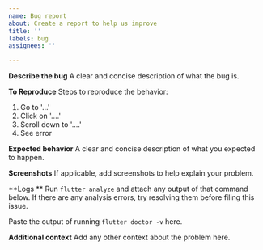 ```yaml
---
name: Bug report
about: Create a report to help us improve
title: ''
labels: bug
assignees: ''

---
```


**Describe the bug**
A clear and concise description of what the bug is.

**To Reproduce**
Steps to reproduce the behavior:
1. Go to '...'
2. Click on '....'
3. Scroll down to '....'
4. See error

**Expected behavior**
A clear and concise description of what you expected to happen.

**Screenshots**
If applicable, add screenshots to help explain your problem.

**Logs **
Run `flutter analyze` and attach any output of that command below.
If there are any analysis errors, try resolving them before filing this issue.

Paste the output of running `flutter doctor -v` here.

**Additional context**
Add any other context about the problem here.

